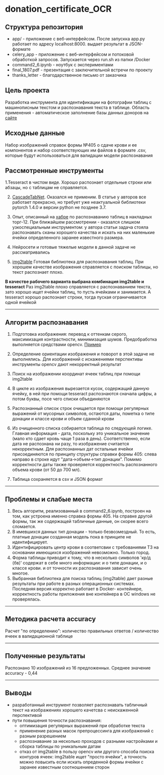 # donation_certificate_OCR
## Структура репозитория
- app/ - приложение с веб-интерфейсом. После запускка app.py работает по адресу localhost:8000. выдает результат в JSON-формате
- celery_app - приложение с веб-интерфейсом и потоковой обработкой запросов. Запускается через run.sh из папки /Docker
- command2_6.ipynb - ноутбук с экспериментами
- final_1807.pdf - презентация с заключительной встречи по проекту
- thanks_letter - благодарственное письмо от заказчика

## Цель проекта
Разработка инструмента для идентификации на фотографии таблиц с машинописным текстом и распознавания текста в таблице. Область применения - автоматическое заполнение базы данных доноров на [сайте](https://donorsearch.org/)
## Исходные данные
Набор изображений справок формы №405 о сдаче крови и ее компонентов и набор соответствующих им файлов в формате .csv, которые будут использоваться для валидации модели распознавания
## Рассмотренные инструменты


1.Tesseract в чистом виде. Хорошо распознает отдельные строки или абзацы, но с таблицам не справляется.

2. [CascadeTabNet](https://github.com/DevashishPrasad/CascadeTabNet). Оказался не применим. В статье у авторов все работает прекрасно, но требует уже неактуальной библиотеки pytorch 1.4.0 и версии python не позднее 3.7.

3. Опыт, описанный на [хабре](https://habr.com/ru/articles/546824/) по распознаванию таблиц в накладных торг-12. При ближайшем рассмотрении - оказался слишком узкоспециальным инструментом: у автора статьи задача стояла распознавать  сканы хорошего качества и искать на них маленькие ячейки определенного заранее известного размера.

4. Нейросети и готовые тяжелые модели в данной задаче не рассматривались

5. [img2table](https://github.com/xavctn/img2table/tree/main) Готовая библиотека для распознавания таблиц. При хорошем качестве изображения справляется с поиском таблицы, но текст распознает плохо.
   
**В качестве рабочего варианта выбрана комбинация img2table и tesseract**
Раз img2table плохо справляется с распознаванием текста, зато хорошо ищет ячейки таблиц, то пусть ячейками и занимается. А tesseract хорошо распознает строки, тогда пуская ограничивается одной ячейкой

_____________
## Алгоритм распознавания
1. Подготовка изображения: перевод к оттенкам серого, максимизация контрастности, минимизация шумов. Предобработка выполняется средствами opencv. [Пример](https://digitology.tech/posts/primenenie-ocr-tesseract-sovmestno-s-python/)

2. Определение ориентации изображения и поворот в этой задаче не выполнялись. Для изображений с искажениями перспективы инструменты opencv дают некорректный результат

3. Поиск на изображении координат ячеек таблиц при помощи img2table

4. В цикле из изображения вырезается кусок, содержащий данную ячейку, в ней при помощи tesseract распознаются сначала цифры, а потом буквы, посе чего списки объединяются

5. Распознанный список строк очищается при помощи регулярных выражений от мусорных символов, остаются даты, пометка о типе донации и классе крови и объем сданной крови

6. Из очищенного списка собирается таблица по следующей логике. Главная информация - дата, поскольку это уникальное значение (мало кто сдает кровь чаще 1 раза в день). Соответственно, если дата не распознана ни разу, то изображение считается некорректным. Для распознанных дат остальные ячейки присоединяются по принципу структуры справки формы 405: слева направо в строке идут "дата->объем->тип донации". Помимо корректности даты также проверяется корректность распознанного объема крови (от 50 до 700 мл).

7. Таблица сохраняется в csv и JSON формат

_____________
## Проблемы и слабые места

1. Весь алгоритм, реализованный в command2_6.ipynb, построен на том, как устроена именно справка формы 405. На справке другой формы, так же содержащей табличные данные, он скорее всего сломается.
2. В имевшихся данных тип донации - только безвозмездный. То есть, платные донации созданная модель пока в принципе не идентифицирует.
3. Идентифицировать центр крови в соответсвии с требованиями ТЗ на основании имеющихся изображений невозможно. Только город.
4. Форма таблицы приводит к тому, что в несколько символов 'кр/д (бв)' содержат в себе много информации: и о типе донации, и о классе крови. и от точности их распознавания зависит очень многое.
5. Выбранная библиотека для поиска таблиц (img2table) дает разные результаты при работе в разных операционных системах. Последняя версия корректно работает в Docker- контейнере, корректность работы приложения вне контейнера в ОС windows не проверялась. 
_____________
## Методика расчета accuracy

Расчет "по определению": количество правильных ответов / количество ячеек в валидационной таблице
_____________
## Полученные результаты
Распознано 10 изображений из 16 предложенных. 
Среднее значение accuracy - 0,44
_____________
## Выводы
- разработанный инструмент позволяет распознавать табличный текст на изображениях хорошего качетсва с неискаженной перспективой
- пути повышения точности распознавания:
    - оптимизация регулярных выражений при обработке текста
    - применение разных масок препроцессинга для изображений с разным разрешением
    - распознавание за несколько проходов с разными настройками и сборка таблицы по уникальным датам
    - отказ от img2table в пользу opencv или другого способа поиска контуров ячеек: img2table ищет "просто ячейки", а точность можно повысить если искать опреденной формы ячейки с заранее известным соотношением сторон

